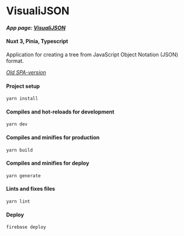 # VisualiJSON

#### _App page: [VisualiJSON](https://visualijson-app-nuxt3.web.app/)_
#### Nuxt 3, Pinia, Typescript

Application for creating a tree from JavaScript Object Notation (JSON) format.



_[Old SPA-version](https://github.com/cosmieel/json-visualizer)_

#### Project setup

```
yarn install
```

#### Compiles and hot-reloads for development

```
yarn dev
```

#### Compiles and minifies for production

```
yarn build
```

#### Compiles and minifies for deploy

```
yarn generate
```

#### Lints and fixes files

```
yarn lint
```

#### Deploy

```
firebase deploy
```
